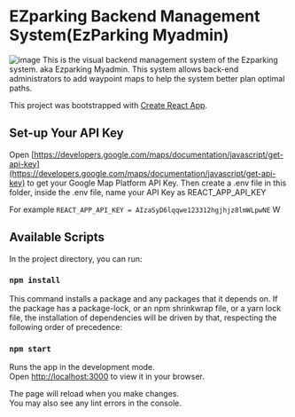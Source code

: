 # EZparking Backend Management System(EzParking Myadmin)
![image](https://user-images.githubusercontent.com/6381488/213950644-e2841459-2fb4-49e9-af44-65f49de5eac1.png)
This is the visual backend management system of the Ezparking system. aka Ezparking Myadmin. This system allows back-end administrators to add waypoint maps to help the system better plan optimal paths.

This project was bootstrapped with [Create React App](https://github.com/facebook/create-react-app).

## Set-up Your API Key
Open [https://developers.google.com/maps/documentation/javascript/get-api-key](https://developers.google.com/maps/documentation/javascript/get-api-key) to get your Google Map Platform API Key.
Then create a .env file in this folder, inside the .env file, name your API Key as REACT_APP_API_KEY

For example 
`REACT_APP_API_KEY = AIzaSyD6lqqwe123312hgjhjz8lmWLpwNE`
W
## Available Scripts

In the project directory, you can run:

### `npm install`

This command installs a package and any packages that it depends on. If the package has a package-lock, or an npm shrinkwrap file, or a yarn lock file, the installation of dependencies will be driven by that, respecting the following order of precedence:

### `npm start`

Runs the app in the development mode.\
Open [http://localhost:3000](http://localhost:3000) to view it in your browser.

The page will reload when you make changes.\
You may also see any lint errors in the console.


